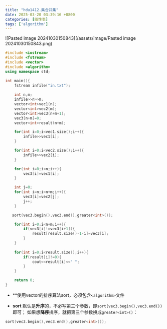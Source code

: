 ```yaml
---
title: "hdu1412.集合并集"
date: 2025-03-20 03:39:16 +0800
categories: [线性表]
tags: ['algorithm']
---
```


![Pasted image 20241030150843](/assets/Image/Pasted image 20241030150843.png)

```cpp
#include <iostream>
#include <fstream>
#include <vector>
#include <algorithm>
using namespace std;

int main(){
    fstream infile("in.txt");
    
    int n,m;
    infile>>n>>m;
    vector<int>vec1(n);
    vector<int>vec2(m);
    vector<int>vec3(n+m+1);
    vec3[n+m]=0;
    vector<int>result(n+m);

    for(int i=0;i<vec1.size();i++){
        infile>>vec1[i];
    }

    for(int i=0;i<vec2.size();i++){
        infile>>vec2[i];
    }

    for(int i=0;i<n;i++){
        vec3[i]=vec1[i];
    }

    int j=0;
    for(int i=n;i<n+m;i++){
        vec3[i]=vec2[j];
        j++;
    }

   sort(vec3.begin(),vec3.end(),greater<int>());

    for(int i=0;i<n+m;i++){
        if(vec3[i]!=vec3[i+1]){
            result[result.size()-1-i]=vec3[i];
        }
    }
    
    for(int i=0;i<result.size();i++){
    	if(result[i]!=0){
			cout<<result[i]<<" ";
		}
	}

    return 0;
}
```

- **使用vector的排序算法sort，必须包含`<algorithm>`文件
	
- **sort** 默认是**升序**的，不必写第三个参数，即`sort(vec3.begin(),vec3.end())`即可；
如果想**降序**排序，就把第三个参数换成`greater<int>()`：
```cpp
sort(vec3.begin(),vec3.end(),greater<int>());
```